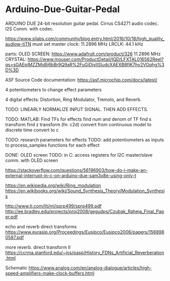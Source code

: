 # Arduino-Due-Guitar-Pedal

ARDUINO DUE 24-bit resolution guitar pedal.
Cirrus CS4271 audio codec. 
I2S Comm. with codec.

https://www.silabs.com/community/blog.entry.html/2016/10/18/high_quality_audiow-tiTN
must set master clock: 11.2896 MHz    LRCLK: 44.1 kHz

parts: OLED SCREEN: https://www.adafruit.com/product/326
       11.2896 MHz CRYSTAL: https://www.mouser.com/ProductDetail/IQD/LFXTAL016562Reel?qs=sGAEpiMZZMsBj6bBr9Q9aR%2FuGiDjvlISludcXAEXB8flK7hy2VGqhg%3D%3D 

ASF Source Code documentation: https://asf.microchip.com/docs/latest/

4 potentiometers to change effect parameters

4 digital effects: Distortion, Ring Modulator, Tremolo, and Reverb.

TODO: LINEARLY NORMALIZE INPUT SIGNAL.  THEN ADD EFFECTS.

TODO: MATLAB: Find TFs for effects
  find num and denom of TF
  find s transform
  find z transform (fn: c2d) convert from continuous model to discrete time
  convert to c

TODO: research parameters for effects
TODO: add potentiometers as inputs to process_samples functions for each effect

DONE: OLED screen
TODO: in C: access registers for I2C master/slave comm. with OLED screen

https://stackoverflow.com/questions/56196903/how-do-i-make-an-external-interrupt-in-c-on-arduino-due-sam3x8e-using-only-t

https://en.wikipedia.org/wiki/Ring_modulation
https://en.wikibooks.org/wiki/Sound_Synthesis_Theory/Modulation_Synthesis

http://www.ti.com/lit/ml/sprp499/sprp499.pdf
http://ee.bradley.edu/projects/proj2008/gegudps/Czubak_Raheja_Final_Paper.pdf

echo and reverb direct transforms
https://www.eurasip.org/Proceedings/Eusipco/Eusipco2006/papers/1568980587.pdf

more reverb. direct transform II
https://ccrma.stanford.edu/~jos/pasp/History_FDNs_Artificial_Reverberation.html

Schematic
https://www.analog.com/en/analog-dialogue/articles/high-speed-amplifiers-make-clock-buffers.html



